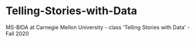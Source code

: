 # Telling-Stories-with-Data
MS-BIDA at Carnegie Mellon University - class 'Telling Stories with Data' - Fall 2020
